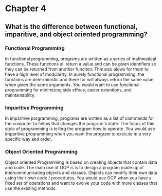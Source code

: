 # Chapter 4
## What is the difference between functional, imparitive, and object oriented programming?

### Functional Programming
In functional programming, programs are written as a series of mathmatical functions. These functions all return a value and can be given identifiers so they can be returned from another funciton. This also alows for them to have a high level of modularity. In purely functional programming, the functions are deterministic and there for will always return the same value when given the same arguments. You would want to use functional programming for minimizing side effecs, easier extentions, and maintainability.

### Imparitive Programming
In imparitive porgramming, programs are wirtten as a list of commands for the computer to follow that changes the program's state. The focus of this style of programming is telling the program how to operate. You would use imparitive programming when you want the program to execute in a very specific way and order. 

### Object Oriented Programming
Object oriented Programming is based on creating objects that contain data and code. The main use of OOP is is to design a program made up of intercommunicating objects and classes. Objects can modify their own data using their own code / procedures. You would use OOP when you have a fixed set of operations and want to evolve your code with more classes that use the existing methods.
